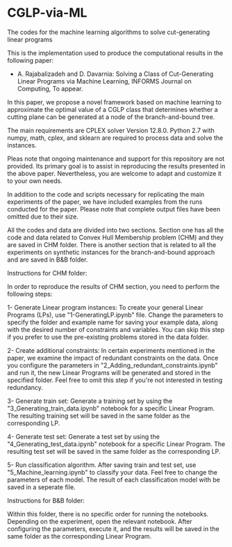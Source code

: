 # CGLP-via-ML
The codes for the machine learning algorithms to solve cut-generating linear programs

This is the implementation used to produce the computational results in the following paper:

* A. Rajabalizadeh and D. Davarnia: Solving a Class of Cut-Generating Linear Programs via Machine Learning, INFORMS Journal on Computing, To appear.

In this paper, we propose a novel framework based on machine learning to approximate the optimal value of a CGLP class that determines whether a cutting plane can be generated at a node of the branch-and-bound tree.

The main requirements are CPLEX solver Version 12.8.0. Python 2.7 with numpy, math, cplex, and sklearn are required to process data and solve the instances.

Pleas note that ongoing maintenance and support for this repository are not provided. Its primary goal is to assist in reproducing the results presented in the above paper. Nevertheless, you are welcome to adapt and customize it to your own needs.

In addition to the code and scripts necessary for replicating the main experiments of the paper, we have included examples from the runs conducted for the paper. Please note that complete output files have been omitted due to their size.

All the codes and data are divided into two sections. Section one has all the code and data related to Convex Hull Membership problem (CHM) and they are saved in CHM folder. There is another section that is related to all the experiments on synthetic instances for the branch-and-bound approach and are saved in B&B folder.

Instructions for CHM folder:

In order to reproduce the results of CHM section, you need to perform the following steps:

1- Generate Linear program instances: To create your general Linear Programs (LPs), use "1-GeneratingLP.ipynb" file. Change the parameters to specify the folder and example name for saving your example data, along with the desired number of constraints and variables. You can skip this step if you prefer to use the pre-existing problems stored in the data folder.

2- Create additional constraints: In certain experiments mentioned in the paper, we examine the impact of redundant constraints on the data. Once you configure the parameters in "2_Adding_redundant_constraints.ipynb" and run it, the new Linear Programs will be generated and stored in the specified folder. Feel free to omit this step if you're not interested in testing redundancy.

3- Generate train set: Generate a training set by using the "3_Generating_train_data.ipynb" notebook for a specific Linear Program. The resulting training set will be saved in the same folder as the corresponding LP.

4- Generate test set: Generate a test set by using the "4_Generating_test_data.ipynb" notebook for a specific Linear Program. The resulting test set will be saved in the same folder as the corresponding LP.

5- Run classification algorithm. After saving train and test set, use "5_Machine_learning.ipynb" to classify your data. Feel free to change the parameters of each model. The result of each classification model with be saved in a seperate file.


Instructions for B&B folder:

Within this folder, there is no specific order for running the notebooks. Depending on the experiment, open the relevant notebook. After configuring the parameters, execute it, and the results will be saved in the same folder as the corresponding Linear Program.

